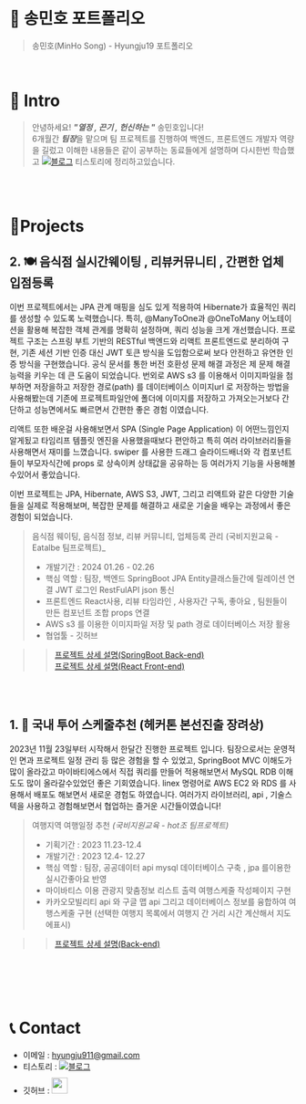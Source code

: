 # 📜 송민호 포트폴리오

> 송민호(MinHo Song) - Hyungju19 포트폴리오

<br />

# 👋 Intro

> 안녕하세요! ***"열정 , 끈기 , 헌신하는 "*** 송민호입니다!  
> 6개월간 ***팀장***을 맡으며 팀 프로젝트를 진행하여 백엔드, 프론트엔드 개발자 역량을 길렀고 
> 이해한 내용들은 같이 공부하는 동료들에게 설명하며 다시한번 학습했고 <a href="https://hyungju91.tistory.com/">
> <img src="https://img.shields.io/badge/tstory-FF5722?style=for-the-badge&logo=tistory&logoColor=white" alt="블로그"></a> 티스토리에 정리하고있습니다.

<br />
<br />

# 📝Projects

## 2. 🍽 음식점 실시간웨이팅 , 리뷰커뮤니티 , 간편한 업체 입점등록

이번 프로젝트에서는 JPA 관계 매핑을 심도 있게 적용하여 Hibernate가 효율적인 쿼리를 생성할 수 있도록 노력했습니다. 특히, @ManyToOne과 @OneToMany 어노테이션을 활용해 복잡한 객체 관계를 명확히 설정하며, 쿼리 성능을 크게 개선했습니다. 프로젝트 구조는 스프링 부트 기반의 RESTful 백엔드와 리액트 프론트엔드로 분리하여 구현, 기존 세션 기반 인증 대신 JWT 토큰 방식을 도입함으로써 보다 안전하고 유연한 인증 방식을 구현했습니다. 공식 문서를 통한 버전 호환성 문제 해결 과정은 제 문제 해결 능력을 키우는 데 큰 도움이 되었습니다. 번외로  AWS s3 를 이용해서 이미지파일을 첨부하면 저장을하고 저장한 경로(path) 를 데이터베이스 이미지url 로 저장하는 방법을 사용해봤는데 기존에 프로젝트파일안에 폴더에 이미지를 저장하고 가져오는거보다 간단하고 성능면에서도 빠르면서 간편한 좋은 경험 이였습니다.

리액트 또한 배운걸 사용해보면서 SPA (Single Page Application) 이 어떤느낌인지 알게됬고 타임리프 템플릿 엔진을 사용했을때보다 편안하고 특히 여러 라이브러리들을 사용해면서 재미를 느꼈습니다.  swiper 를 사용한 드래그 슬라이드배너와 각 컴포넌트들이 부모자식간에 props 로 상속이켜 상태값을 공유하는 등 여러가지 기능을 사용해볼수있어서 좋았습니다.

이번 프로젝트는 JPA, Hibernate, AWS S3, JWT, 그리고 리액트와 같은 다양한 기술들을 실제로 적용해보며, 복잡한 문제를 해결하고 새로운 기술을 배우는 과정에서 좋은경험이 되었습니다.



> 음식점 웨이팅, 음식점 정보, 리뷰 커뮤니티, 업체등록 관리 (국비지원교육 - Eatalbe 팀프로젝트)_
>
> 
> - 개발기간 : 2024 01.26 - 02.26
> - 핵심 역할 : 팀장, 백엔드 SpringBoot JPA Entity클래스들간에 릴레이션 연결 JWT 로그인 RestFulAPI  json 통신
> - 프론트엔드 React사용,  리뷰 타임라인 , 사용자간 구독, 좋아요  , 팀원들이 만든 컴포넌트 조합 props 연결
> - AWS s3 를 이용한  이미지파일 저장 및 path 경로 데이터베이스 저장 활용 
> - 협업툴 - 깃허브
>


>> [프로젝트 상세 설명(SpringBoot Back-end)](https://github.com/HyungJu19/Eatable_App_Frontend)
>> <br/>
>>[프로젝트 상세 설명(React Front-end)](https://github.com/HyungJu19/EatTable_Backend) 


<br />
<br />

## 1. 🚗 국내 투어 스케줄추천  (헤커톤 본선진출 장려상)

2023년 11월 23일부터 시작해서 한달간 진행한 프로젝트 입니다. 
팀장으로서는 운영적인 면과 프로젝트 일정 관리 등 많은 경험을 할 수 있었고,
SpringBoot MVC 이해도가 많이 올라갔고 마이바티에스에서 직접 쿼리를 만들어 적용해보면서 
MySQL RDB 이해도도 많이 올라갈수있었던 좋은 기회였습니다.
linex 명령어로 AWS EC2 와  RDS 를 사용해서 배포도 해보면서 새로운 경험도 하였습니다.
여러가지 라이브러리, api , 기술스텍을 사용하고 경험해보면서 협업하는  즐거운 시간들이였습니다!


> 여행지역 여행일정 추천 _(국비지원교육 - hot조 팀프로젝트)_
>
> - 기획기간 : 2023 11.23-12.4
> - 개발기간 : 2023 12.4- 12.27 
> - 핵심 역할 : 팀장, 공공데이터 api mysql 데이터베이스 구축 , jpa 를이용한 실시간좋아요 반영
> - 마이바티스 이용 관광지 맞춤정보 리스트 출력 여행스케줄 작성페이지 구현
> - 카카오모빌리티 api 와  구글 맵 api 그리고 데이터베이스 정보를 융합하여  여행스케줄 구현 (선택한 여행지 목록에서  여행지 간 거리 시간 계산해서 지도에표시)
>

>> [프로젝트 상세 설명(Back-end)](https://github.com/HyungJu19/HotProject)


<br />


<br />


<br />
<br />

# 📞 Contact

- 이메일 : hyungju911@gmail.com
- 티스토리 : <a href="https://hyungju91.tistory.com/">
  <img src="https://img.shields.io/badge/tstory-FF5722?style=for-the-badge&logo=tistory&logoColor=white" alt="블로그">
  </a>
- 깃허브 : <a href="https://github.com/HyungJu19">
  <img src="https://user-images.githubusercontent.com/68724828/185908612-22f4d219-78a7-4de7-bb02-deecaa63bffa.png" height="28px" style="margin-top: 10px" />
  </a>
